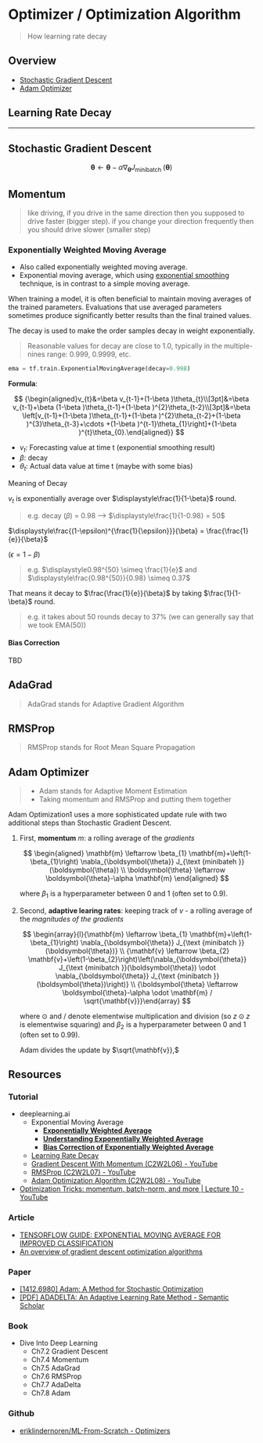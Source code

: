 # Optimizer / Optimization Algorithm

> How learning rate decay

## Overview

* [Stochastic Gradient Descent](#stochastic-gradient-descent)
* [Adam Optimizer](#adam-optimizer)

## Learning Rate Decay

---

## Stochastic Gradient Descent

$$
\boldsymbol{\theta} \leftarrow \boldsymbol{\theta}-\alpha \nabla_{\boldsymbol{\theta}} J_{\text {minibatch }}(\boldsymbol{\theta})
$$

## Momentum

> like driving, if you drive in the same direction then you supposed to drive faster (bigger step). if you change your direction frequently then you should drive slower (smaller step)

### Exponentially Weighted Moving Average

* Also called exponentially weighted moving average.
* Exponential moving average, which using [exponential smoothing](https://en.wikipedia.org/wiki/Exponential_smoothing) technique, is in contrast to a simple moving average.

When training a model, it is often beneficial to maintain moving averages of the trained parameters. Evaluations that use averaged parameters sometimes produce significantly better results than the final trained values.

The decay is used to make the order samples decay in weight exponentially.

> Reasonable values for decay are close to 1.0, typically in the multiple-nines range: 0.999, 0.9999, etc.

```py
ema = tf.train.ExponentialMovingAverage(decay=0.998)
```

**Formula**:

$$
{\begin{aligned}v_{t}&=\beta v_{t-1}+(1-\beta )\theta_{t}\\[3pt]&=\beta v_{t-1}+\beta (1-\beta )\theta_{t-1}+(1-\beta )^{2}\theta_{t-2}\\[3pt]&=\beta \left[v_{t-1}+(1-\beta )\theta_{t-1}+(1-\beta )^{2}\theta_{t-2}+(1-\beta )^{3}\theta_{t-3}+\cdots +(1-\beta )^{t-1}\theta_{1}\right]+(1-\beta )^{t}\theta_{0}.\end{aligned}}
$$

* $v_t$: Forecasting value at time t (exponential smoothing result)
* $\beta$: decay
* $\theta_t$: Actual data value at time t (maybe with some bias)

Meaning of Decay

$v_t$ is exponentially average over $\displaystyle\frac{1}{1-\beta}$ round.

> e.g. decay ($\beta$) = 0.98 --> $\displaystyle\frac{1}{1-0.98} = 50$

$\displaystyle\frac{(1-\epsilon)^{\frac{1}{\epsilon}}}{\beta} = \frac{\frac{1}{e}}{\beta}$

($\epsilon = 1-\beta$)

> e.g. $\displaystyle0.98^{50} \simeq \frac{1}{e}$
> and $\displaystyle\frac{0.98^{50}}{0.98} \simeq 0.37$

That means it decay to $\frac{\frac{1}{e}}{\beta}$ by taking $\frac{1}{1-\beta}$ round.

> e.g. it takes about 50 rounds decay to 37% (we can generally say that we took EMA(50))

#### Bias Correction

TBD

## AdaGrad

> AdaGrad stands for Adaptive Gradient Algorithm

## RMSProp

> RMSProp stands for Root Mean Square Propagation

## Adam Optimizer

> * Adam stands for Adaptive Moment Estimation
> * Taking momentum and RMSProp and putting them together

Adam Optimization1 uses a more sophisticated update rule with two additional steps than Stochastic Gradient Descent.

1. First, **momentum** $m$: a rolling average of the *gradients*

    $$
    \begin{aligned} \mathbf{m} \leftarrow \beta_{1} \mathbf{m}+\left(1-\beta_{1}\right) \nabla_{\boldsymbol{\theta}} J_{\text {minibateh }}(\boldsymbol{\theta}) \\ \boldsymbol{\theta} \leftarrow \boldsymbol{\theta}-\alpha \mathbf{m} \end{aligned}
    $$

    where $\beta_1$ is a hyperparameter between 0 and 1 (often set to 0.9).

2. Second, **adaptive learing rates**: keeping track of $v$ - a rolling average of the *magnitudes of the gradients*

    $$
    \begin{array}{l}{\mathbf{m} \leftarrow \beta_{1} \mathbf{m}+\left(1-\beta_{1}\right) \nabla_{\boldsymbol{\theta}} J_{\text {minibatch }}(\boldsymbol{\theta})} \\ {\mathbf{v} \leftarrow \beta_{2} \mathbf{v}+\left(1-\beta_{2}\right)\left(\nabla_{\boldsymbol{\theta}} J_{\text {minibatch }}(\boldsymbol{\theta}) \odot \nabla_{\boldsymbol{\theta}} J_{\text {minibatch }}(\boldsymbol{\theta})\right)} \\ {\boldsymbol{\theta} \leftarrow \boldsymbol{\theta}-\alpha \odot \mathbf{m} / \sqrt{\mathbf{v}}}\end{array}
    $$

    where $\odot$ and $/$ denote elementwise multiplication and division (so $z\odot z$ is elementwise squaring)
    and $\beta_2$ is a hyperparameter between 0 and 1 (often set to 0.99).

    Adam divides the update by $\sqrt{\mathbf{v}},$

## Resources

### Tutorial

* deeplearning.ai
  * Exponential Moving Average
    * [**Exponentially Weighted Average**](https://youtu.be/lAq96T8FkTw)
    * [**Understanding Exponentially Weighted Average**](https://youtu.be/NxTFlzBjS-4)
    * [**Bias Correction of Exponentially Weighted Average**](https://youtu.be/lWzo8CajF5s)
  * [Learning Rate Decay](https://youtu.be/QzulmoOg2JE)
  * [Gradient Descent With Momentum (C2W2L06) - YouTube](https://www.youtube.com/watch?v=k8fTYJPd3_I)
  * [RMSProp (C2W2L07) - YouTube](https://www.youtube.com/watch?v=_e-LFe_igno)
  * [Adam Optimization Algorithm (C2W2L08) - YouTube](https://www.youtube.com/watch?v=JXQT_vxqwIs)
* [Optimization Tricks: momentum, batch-norm, and more | Lecture 10 - YouTube](https://www.youtube.com/watch?v=kK8-jCCR4is)

### Article

* [TENSORFLOW GUIDE: EXPONENTIAL MOVING AVERAGE FOR IMPROVED CLASSIFICATION](http://ruishu.io/2017/11/22/ema/)
* [An overview of gradient descent optimization algorithms](http://sebastianruder.com/optimizing-gradient-descent/index.html)

### Paper

* [[1412.6980] Adam: A Method for Stochastic Optimization](https://arxiv.org/abs/1412.6980)
* [[PDF] ADADELTA: An Adaptive Learning Rate Method - Semantic Scholar](https://www.semanticscholar.org/paper/ADADELTA%3A-An-Adaptive-Learning-Rate-Method-Zeiler/8729441d734782c3ed532a7d2d9611b438c0a09a)

### Book

* Dive Into Deep Learning
  * Ch7.2 Gradient Descent
  * Ch7.4 Momentum
  * Ch7.5 AdaGrad
  * Ch7.6 RMSProp
  * Ch7.7 AdaDelta
  * Ch7.8 Adam

### Github

* [eriklindernoren/ML-From-Scratch - Optimizers](https://github.com/eriklindernoren/ML-From-Scratch/blob/master/mlfromscratch/deep_learning/optimizers.py)
